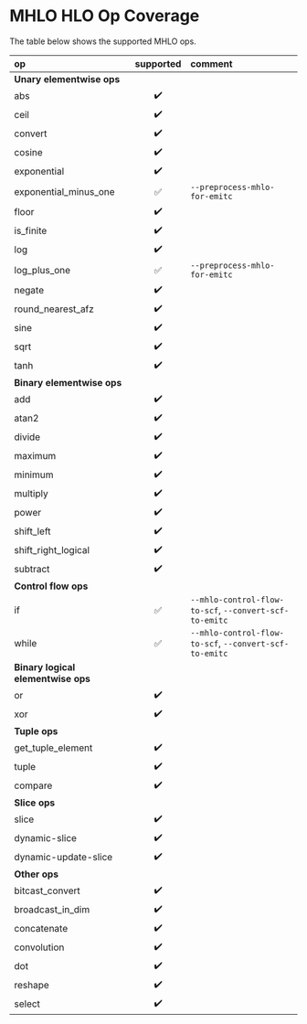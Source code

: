 # MHLO HLO Op Coverage

The table below shows the supported MHLO ops.

| op                    | supported          | comment |
| :-------------------- |:------------------:| :------ |
| **Unary elementwise ops**
| abs                   | :heavy_check_mark: | |
| ceil                  | :heavy_check_mark: | |
| convert               | :heavy_check_mark: | |
| cosine                | :heavy_check_mark: | |
| exponential           | :heavy_check_mark: | |
| exponential_minus_one | :white_check_mark: | `--preprocess-mhlo-for-emitc`|
| floor                 | :heavy_check_mark: | |
| is_finite             | :heavy_check_mark: | |
| log                   | :heavy_check_mark: | |
| log_plus_one          | :white_check_mark: | `--preprocess-mhlo-for-emitc`|
| negate                | :heavy_check_mark: | |
| round_nearest_afz     | :heavy_check_mark: | |
| sine                  | :heavy_check_mark: | |
| sqrt                  | :heavy_check_mark: | |
| tanh                  | :heavy_check_mark: | |
| **Binary elementwise ops**
| add                   | :heavy_check_mark: | |
| atan2                 | :heavy_check_mark: | |
| divide                | :heavy_check_mark: | |
| maximum               | :heavy_check_mark: | |
| minimum               | :heavy_check_mark: | |
| multiply              | :heavy_check_mark: | |
| power                 | :heavy_check_mark: | |
| shift_left            | :heavy_check_mark: | |
| shift_right_logical   | :heavy_check_mark: | |
| subtract              | :heavy_check_mark: | |
| **Control flow ops**
| if                    | :white_check_mark: | `--mhlo-control-flow-to-scf`, `--convert-scf-to-emitc`|
| while                 | :white_check_mark: | `--mhlo-control-flow-to-scf`, `--convert-scf-to-emitc`|
| **Binary logical elementwise ops**
| or                    | :heavy_check_mark: | |
| xor                   | :heavy_check_mark: | |
| **Tuple ops**
| get_tuple_element     | :heavy_check_mark: | |
| tuple                 | :heavy_check_mark: | |
| compare               | :heavy_check_mark: | |
| **Slice ops**
| slice                 | :heavy_check_mark: | |
| dynamic-slice         | :heavy_check_mark: | |
| dynamic-update-slice  | :heavy_check_mark: | |
| **Other ops**
| bitcast_convert       | :heavy_check_mark: | |
| broadcast_in_dim      | :heavy_check_mark: | |
| concatenate           | :heavy_check_mark: | |
| convolution           | :heavy_check_mark: | |
| dot                   | :heavy_check_mark: | |
| reshape               | :heavy_check_mark: | |
| select                | :heavy_check_mark: | |

